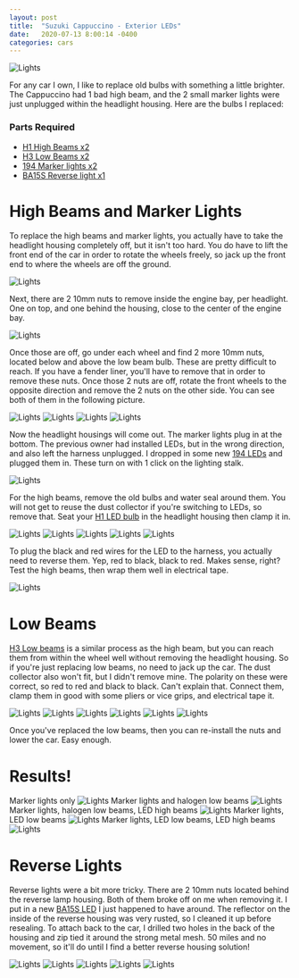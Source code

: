 ```yaml
---
layout: post
title:  "Suzuki Cappuccino - Exterior LEDs"
date:   2020-07-13 8:00:14 -0400
categories: cars
---
```

![Lights](/images/cap_light/14.jpg)

For any car I own, I like to replace old bulbs with something a little brighter. The Cappuccino had 1 bad high beam, and the 2 small marker lights were just unplugged within the headlight housing. Here are the bulbs I replaced:

### Parts Required
* [H1 High Beams x2](https://amzn.to/300sizs)
* [H3 Low Beams x2](https://amzn.to/3frnutn)
* [194 Marker lights x2](https://amzn.to/2C8xj0R)
* [BA15S Reverse light x1](https://amzn.to/3gYvOkz)

# High Beams and Marker Lights
To replace the high beams and marker lights, you actually have to take the headlight housing completely off, but it isn't too hard. You do have to lift the front end of the car in order to rotate the wheels freely, so jack up the front end to where the wheels are off the ground.

![Lights](/images/cap_light/6.jpg)  

Next, there are 2 10mm nuts to remove inside the engine bay, per headlight. One on top, and one behind the housing, close to the center of the engine bay.

![Lights](/images/cap_light/1.jpg)

Once those are off, go under each wheel and find 2 more 10mm nuts, located below and above the low beam bulb. These are pretty difficult to reach. If you have a fender liner, you'll have to remove that in order to remove these nuts. Once those 2 nuts are off, rotate the front wheels to the opposite direction and remove the 2 nuts on the other side. You can see both of them in the following picture.

![Lights](/images/cap_light/2.jpg)
![Lights](/images/cap_light/3.jpg)
![Lights](/images/cap_light/4.jpg)
![Lights](/images/cap_light/5.jpg)

Now the headlight housings will come out. The marker lights plug in at the bottom. The previous owner had installed LEDs, but in the wrong direction, and also left the harness unplugged. I dropped in some new [194 LEDs](https://amzn.to/2C8xj0R) and plugged them in. These turn on with 1 click on the lighting stalk.

![Lights](/images/cap_light/7.jpg)

For the high beams, remove the old bulbs and water seal around them. You will not get to reuse the dust collector if you're switching to LEDs, so remove that. Seat your [H1 LED bulb](https://amzn.to/300sizs) in the headlight housing then clamp it in.

![Lights](/images/cap_light/8.jpg)
![Lights](/images/cap_light/9.jpg)
![Lights](/images/cap_light/10.jpg)
![Lights](/images/cap_light/11.jpg)
![Lights](/images/cap_light/12.jpg)

To plug the black and red wires for the LED to the harness, you actually need to reverse them. Yep, red to black, black to red. Makes sense, right? Test the high beams, then wrap them well in electrical tape.

![Lights](/images/cap_light/13.jpg)


# Low Beams
[H3 Low beams](https://amzn.to/3frnutn) is a similar process as the high beam, but you can reach them from within the wheel well without removing the headlight housing. So if you're just replacing low beams, no need to jack up the car. The dust collector also won't fit, but I didn't remove mine. The polarity on these were correct, so red to red and black to black. Can't explain that. Connect them, clamp them in good with some pliers or vice grips, and electrical tape it.

![Lights](/images/cap_light/22.jpg)
![Lights](/images/cap_light/23.jpg)
![Lights](/images/cap_light/24.jpg)
![Lights](/images/cap_light/25.jpg)
![Lights](/images/cap_light/26.jpg)
![Lights](/images/cap_light/27.jpg)


Once you've replaced the low beams, then you can re-install the nuts and lower the car. Easy enough.

# Results!
Marker lights only
![Lights](/images/cap_light/14.jpg)
Marker lights and halogen low beams
![Lights](/images/cap_light/15.jpg)
Marker lights, halogen low beams, LED high beams
![Lights](/images/cap_light/16.jpg)
Marker lights, LED low beams
![Lights](/images/cap_light/28.jpg)
Marker lights, LED low beams, LED high beams
![Lights](/images/cap_light/29.jpg)

# Reverse Lights
Reverse lights were a bit more tricky. There are 2 10mm nuts located behind the reverse lamp housing. Both of them broke off on me when removing it. I put in a new [BA15S LED](https://amzn.to/3gYvOkz) I just happened to have around. The reflector on the inside of the reverse housing was very rusted, so I cleaned it up before resealing. To attach back to the car, I drilled two holes in the back of the housing and zip tied it around the strong metal mesh. 50 miles and no movement, so it'll do until I find a better reverse housing solution!

![Lights](/images/cap_light/17.jpg)
![Lights](/images/cap_light/18.jpg)
![Lights](/images/cap_light/19.jpg)
![Lights](/images/cap_light/20.jpg)
![Lights](/images/cap_light/21.jpg)
